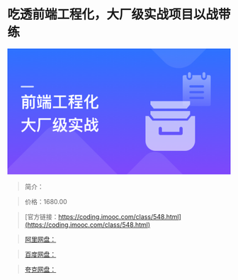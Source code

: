 # 吃透前端工程化，大厂级实战项目以战带练

![img](../../assets/62af38cf0986da5705400304.png)

> 简介：

> 价格：1680.00

> [官方链接：https://coding.imooc.com/class/548.html](https://coding.imooc.com/class/548.html)

> [阿里网盘：]()

> [百度网盘：]()

> [夸克网盘：]()
